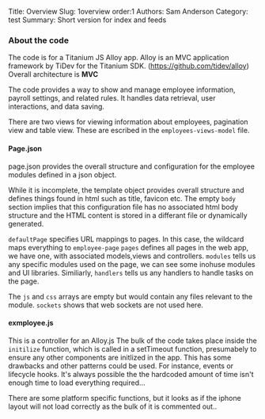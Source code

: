 Title: Overview
Slug: 1overview
order:1
Authors: Sam Anderson
Category: test
Summary: Short version for index and feeds

### About the code
The code is for a Titanium JS Alloy app. 
Alloy is an MVC application framework by TiDev for the Titanium SDK. (https://github.com/tidev/alloy)
<br>
Overall architecture is **MVC** 

The code provides a way to show and manage employee information, payroll settings, and related rules. It handles data retrieval, user interactions, and data saving.

There are two views for viewing information about employees, pagination view and table view. These are escribed in the `employees-views-model` file.

#### Page.json
page.json provides the overall structure and configuration for the employee modules defined in a json object.

While it is incomplete, the template object provides overall structure and defines things found in html such as title, favicon etc. The empty `body` section implies that this configuration file has no associated html body structure and the HTML content is stored in a differant file or dynamically generated. 

`defaultPage` specifies URL mappings to pages. In this case, the wildcard maps everything to `employee-page`
`pages` defines all pages in the web app, we have one, with associated models,views and controllers.
`modules` tells us any specific modules used on the page, we can see some inohuse modules and UI libraries.
Similiarly, `handlers` tells us any handlers to handle tasks on the page.

The `js` and `css` arrays are empty but would contain any files relevant to the module.
`sockets` shows that web sockets are not used  here.

#### exmployee.js
This is a controller for an Alloy.js
The bulk of the code takes place inside the `initilize` function, which is called in a setTimeout function, presumabely to ensure any other components are initlized in the app. 
This has some drawbacks and other patterns could be used. For instance, events or lifecycle hooks. It's always possible the the hardcoded amount of time isn't enough time to load everything required...

There are some platform specific functions, but it looks as if the iphone layout will not load correctly as the bulk of it is commented out..



